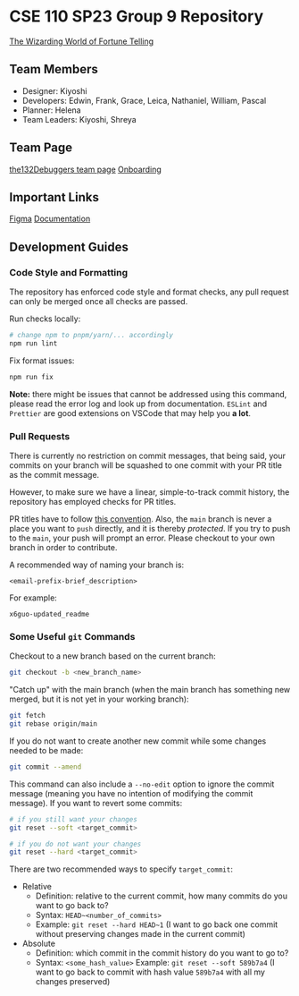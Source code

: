 # CSE 110 SP23 Group 9 Repository

[The Wizarding World of Fortune Telling](https://the132debuggers.github.io/cse110-sp23-the132Debuggers/source/)

## Team Members

- Designer: Kiyoshi
- Developers: Edwin, Frank, Grace, Leica, Nathaniel, William, Pascal
- Planner: Helena
- Team Leaders: Kiyoshi, Shreya

## Team Page 

[the132Debuggers team page](./admin/team.md)
[Onboarding](./docs/onboard.md)

## Important Links

[Figma](https://www.figma.com/file/zfSDto1UGzXm4tzKI93PNn/CSE-110?type=design&node-id=0%3A1&t=vlmWkIqrb74kL6z8-1)
[Documentation](https://the132debuggers.github.io/documentation/index.html)

## Development Guides

### Code Style and Formatting

The repository has enforced code style and format checks, any pull request can only be merged once all checks are passed.

Run checks locally:

```bash
# change npm to pnpm/yarn/... accordingly
npm run lint
```

Fix format issues:

```bash
npm run fix
```

**Note:** there might be issues that cannot be addressed using this command, please read the error log and look up from documentation. `ESLint` and `Prettier` are good extensions on VSCode that may help you **a lot**.

### Pull Requests

There is currently no restriction on commit messages, that being said, your commits on your branch will be squashed to one commit with your PR title as the commit message.

However, to make sure we have a linear, simple-to-track commit history, the repository has employed checks for PR titles.

PR titles have to follow [this convention](https://www.conventionalcommits.org/en/v1.0.0/#summary).
Also, the `main` branch is never a place you want to `push` directly, and it is thereby _protected_. If you try to push to the `main`, your push will prompt an error. Please checkout to your own branch in order to contribute.

A recommended way of naming your branch is:

```
<email-prefix-brief_description>
```

For example:

```
x6guo-updated_readme
```

### Some Useful `git` Commands

Checkout to a new branch based on the current branch:

```bash
git checkout -b <new_branch_name>
```

"Catch up" with the main branch (when the main branch has something new merged, but it is not yet in your working branch):

```bash
git fetch
git rebase origin/main
```

If you do not want to create another new commit while some changes needed to be made:

```bash
git commit --amend
```

This command can also include a `--no-edit` option to ignore the commit message (meaning you have no intention of modifying the commit message).
If you want to revert some commits:

```bash
# if you still want your changes
git reset --soft <target_commit>

# if you do not want your changes
git reset --hard <target_commit>
```

There are two recommended ways to specify `target_commit`:

- Relative
  - Definition: relative to the current commit, how many commits do you want to go back to?
  - Syntax: `HEAD~<number_of_commits>`
  - Example: `git reset --hard HEAD~1` (I want to go back one commit without preserving changes made in the current commit)
- Absolute
  - Definition: which commit in the commit history do you want to go to?
  - Syntax: `<some_hash_value>`
    Example: `git reset --soft 589b7a4` (I want to go back to commit with hash value `589b7a4` with all my changes preserved)
